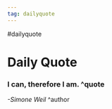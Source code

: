 ```yaml
---
tag: dailyquote
---
```


#dailyquote

# Daily Quote

### I can, therefore I am. ^quote
*-Simone Weil* ^author
